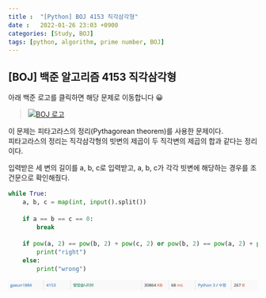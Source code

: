 ```yaml
---
title :  "[Python] BOJ 4153 직각삼각형"
date :   2022-01-26 23:03 +0900
categories: [Study, BOJ]
tags: [python, algorithm, prime number, BOJ]
---
```


## [BOJ] 백준 알고리즘 4153 직각삼각형
아래 백준 로고를 클릭하면 해당 문제로 이동합니다 😀  
> [![BOJ 로고](https://d2gd6pc034wcta.cloudfront.net/images/logo@2x.png)](https://www.acmicpc.net/problem/4153)  



이 문제는 피타고라스의 정리(Pythagorean theorem)를 사용한 문제이다.  
피타고라스의 정리는 직각삼각형의 빗변의 제곱이 두 직각변의 제곱의 합과 같다는 정리이다.  



입력받은 세 변의 길이를 a, b, c로 입력받고, a, b, c가 각각 빗변에 해당하는 경우를 조건문으로 확인해줬다.  

```python
while True:
    a, b, c = map(int, input().split())

    if a == b == c == 0:
        break

    if pow(a, 2) == pow(b, 2) + pow(c, 2) or pow(b, 2) == pow(a, 2) + pow(c, 2) or pow(c, 2) == pow(a, 2) + pow(b, 2):
        print("right")
    else:
        print("wrong")
```

![4153맞았습니다](/assets/img/BOJ/BOJ4153_correct.png/)